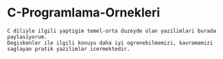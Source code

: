 # C-Programlama-Ornekleri

    C diliyle ilgili yaptigim temel-orta duzeyde olan yazilimlari burada paylasiyorum. 
    Degiskenler ile ilgili konuyu daha iyi ogrenebilmemizi, kavramamizi saglayan pratik yazilimlar icermektedir.
    
    
  

